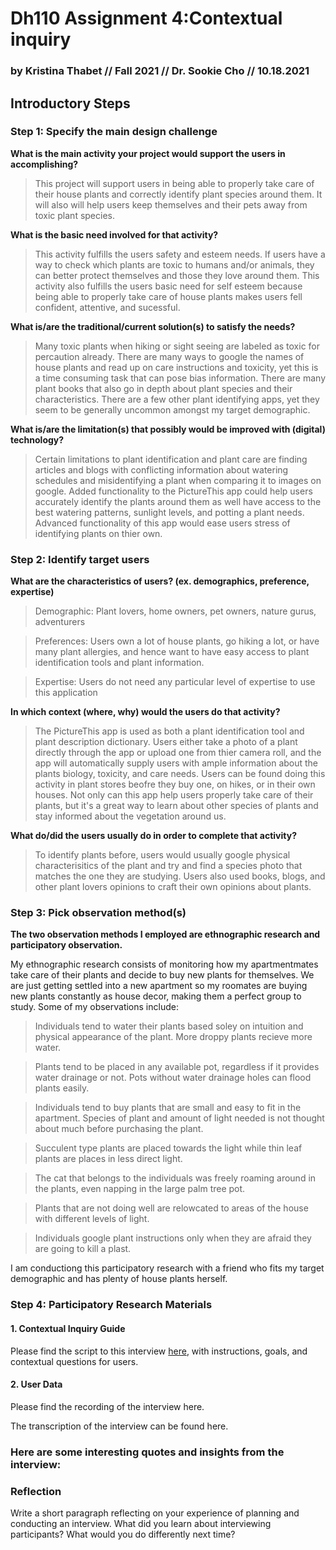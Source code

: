 # Dh110 Assignment 4:Contextual inquiry 
### by Kristina Thabet // Fall 2021 // Dr. Sookie Cho // 10.18.2021
## Introductory Steps

### Step 1: Specify the main design challenge

**What is the main activity your project would support the users in accomplishing?**
>This project will support users in being able to properly take care of their house plants and correctly identify plant species around them. It will also will help users keep themselves and their pets away from toxic plant species.

**What is the basic need involved for that activity?**
>This activity fulfills the users safety and esteem needs. If users have a way to check which plants are toxic to humans and/or animals, they can better protect themselves and those they love around them. This activity also fulfills the users basic need for self esteem because being able to properly take care of house plants makes users fell confident, attentive, and sucessful. 

**What is/are the traditional/current solution(s) to satisfy the needs?**
>Many toxic plants when hiking or sight seeing are labeled as toxic for percaution already. There are many ways to google the names of house plants and read up on care instructions and toxicity, yet this is a time consuming task that can pose bias information. There are many plant books that also go in depth about plant species and their characteristics. There are a few other plant identifying apps, yet they seem to be generally uncommon amongst my target demographic.  

**What is/are the limitation(s) that possibly would be improved with (digital)
technology?**
>Certain limitations to plant identification and plant care are finding articles and blogs with conflicting information about watering schedules and misidentifying a plant when comparing it to images on google. Added functionality to the PictureThis app could help users accurately identify the plants around them as well have access to the best watering patterns, sunlight levels, and potting a plant needs. Advanced functionality of this app would ease users stress of identifying plants on thier own. 


### Step 2: Identify target users

**What are the characteristics of users? (ex. demographics, preference, expertise)** 
>Demographic: Plant lovers, home owners, pet owners, nature gurus, adventurers

>Preferences: Users own a lot of house plants, go hiking a lot, or have many plant allergies, and hence want to have easy access to plant identification tools and plant information. 

>Expertise: Users do not need any particular level of expertise to use this application

**In which context (where, why) would the users do that activity?** 
>The PictureThis app is used as both a plant identification tool and plant description dictionary. Users either take a photo of a plant directly through the app or upload one from thier camera roll, and the app will automatically supply users with ample information about the plants biology, toxicity, and care needs. Users can be found doing this activity in plant stores beofre they buy one, on hikes, or in their own houses. Not only can this app help users properly take care of their plants, but it's a great way to learn about other species of plants and stay informed about the vegetation around us. 

**What do/did the users usually do in order to complete that activity?** 
>To identify plants before, users would usually google physical characterisitics of the plant and try and find a species photo that matches the one they are studying. Users also used books, blogs, and other plant lovers opinions to craft their own opinions about plants. 

### Step 3: Pick observation method(s)
**The two observation methods I employed are ethnographic research and participatory observation.** 

My ethnographic research consists of monitoring how my apartmentmates take care of their plants and decide to buy new plants for themselves. We are just getting settled into a new apartment so my roomates are buying new plants constantly as house decor, making them a perfect group to study. Some of my observations include:

> Individuals tend to water their plants based soley on intuition and physical appearance of the plant. More droppy plants recieve more water. 

> Plants tend to be placed in any available pot, regardless if it provides water drainage or not. Pots without water drainage holes can flood plants easily. 

> Individuals tend to buy plants that are small and easy to fit in the apartment. Species of plant and amount of light needed is not thought about much before purchasing the plant. 
 
> Succulent type plants are placed towards the light while thin leaf plants are places in less direct light.

> The cat that belongs to the individuals was freely roaming around in the plants, even napping in the large palm tree pot. 

>Plants that are not doing well are relowcated to areas of the house with different levels of light.

>  Individuals google plant instructions only when they are afraid they are going to kill a plast. 

I am conductiong this participatory research with a friend who fits my target demographic and has plenty of house plants herself. 

### Step 4: Participatory Research Materials
#### 1. Contextual Inquiry Guide
Please find the script to this interview [here](https://docs.google.com/document/d/13tRpFvgOTwzPnLulUi2UVwuImnj4tbtwI_wMzDbntf0/edit), with instructions, goals, and contextual questions for users. 

#### 2. User Data
Please find the recording of the interview here.

The transcription of the interview can be found here.

### Here are some interesting quotes and insights from the interview:

### Reflection
Write a short paragraph reflecting on your experience of planning and conducting an interview. What did you learn about interviewing participants? What would you do differently next time?


